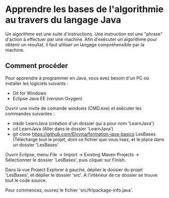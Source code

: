 # Apprendre les bases de l'algorithmie au travers du langage Java

Un algorithme est une suite d'instructions. Une instruction est une "phrase" d'action à effectuer par une machine. Afin d'exécuter un algorithme pour obtenir un résultat, il faut utiliser un langage compréhensible par la machine.

## Comment procéder

Pour apprendre à programmer en Java, vous avez besoin d'un PC où installer les logiciels suivants :
  - Git for Windows
  - Eclipse Java EE (version Oxygen)
  
Ouvrir une invite de comande windows (CMD.exe) et éxécuter les commandes suivantes :
  - mkdir LearnJava (création d'un dossier qui a pour nom 'LearnJava')
  - cd LearnJava (Aller dans le dossier 'LearnJava')
  - git clone https://github.com/Elvynia/formation-java-basics LesBases (Télécharge tout le projet, dont ce fichier que vous lisez, et le place dans un dossier 'LesBases'

Ouvrir Eclipse, menu File -> Import -> Existing Maven Projects -> Sélectionner le dossier 'LesBases', puis cliquer sur Finish.

Dans la vue Project Explorer à gauche, déplier le dossier du projet 'LesBases', et déplier le dossier 'src'. A l'intérieur de ce dossier se trouve tout le code source.

Pour commencez, ouvrez le fichier 'src/fr/package-info.java'.
